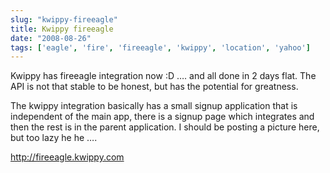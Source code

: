```yaml
---
slug: "kwippy-fireeagle"
title: Kwippy fireeagle
date: "2008-08-26"
tags: ['eagle', 'fire', 'fireeagle', 'kwippy', 'location', 'yahoo']
---
```

Kwippy has fireeagle integration now :D …. and all done in 2 days flat. The API is not that stable to be honest, but has the potential for greatness.

The kwippy integration basically has a small signup application that is independent of the main app, there is a signup page which integrates and then the rest is in the parent application. I should be posting a picture here, but too lazy he he ….

http://fireeagle.kwippy.com
